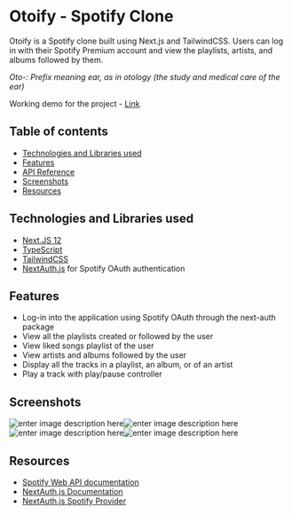 # Otoify - Spotify Clone

Otoify is a Spotify clone built using Next.js and TailwindCSS. Users can log in with their Spotify Premium account and view the playlists, artists, and albums followed by them.

*Oto-: Prefix meaning ear, as in otology (the study and medical care of the ear)*

Working demo for the project - [Link](https://next-spotify-smoky.vercel.app)

## Table of contents

- [Technologies and Libraries used](#technologies)
- [Features](#features)
- [API Reference](#api)
- [Screenshots](#screenshots)
- [Resources](#resources)


<section id="technologies" />

## Technologies and Libraries used

- [Next.JS 12](https://nextjs.org/)
- [TypeScript](https://www.typescriptlang.org/)
- [TailwindCSS](https://tailwindcss.com/)
- [NextAuth.js](https://next-auth.js.org/) for Spotify OAuth authentication


<section id="features"/>

## Features

- Log-in into the application using Spotify OAuth through the next-auth package
- View all the playlists created or followed by the user
- View liked songs playlist of the user
- View artists and albums followed by the user
- Display all the tracks in a playlist, an album, or of an artist
- Play a track with play/pause controller



## Screenshots
![enter image description here](https://i.imgur.com/8CHcU7r.png)![enter image description here](https://i.imgur.com/gEgxSxE.png)![enter image description here](https://i.imgur.com/4cXbqKq.png)![enter image description here](https://i.imgur.com/G6PKuT1.png)

## Resources

- [Spotify Web API documentation](https://developer.spotify.com/console/)
- [NextAuth.js Documentation](https://next-auth.js.org/getting-started/example)
- [NextAuth.js Spotify Provider](https://next-auth.js.org/providers/spotify)
